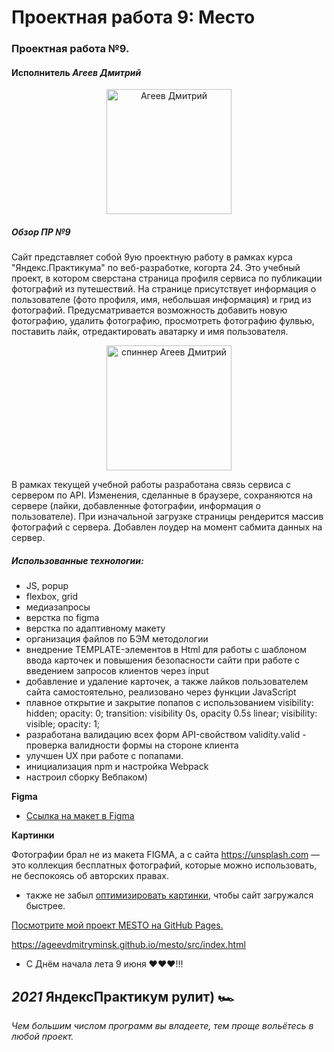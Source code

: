 # Проектная работа 9: Место

### Проектная работа №9.
#### Исполнитель                                  *Агеев Дмитрий* 

<p align="center"><img src="https://scontent.fmsq2-1.fna.fbcdn.net/v/t1.6435-9/127142444_1292068024474820_2603593254457549792_n.jpg?_nc_cat=102&ccb=1-3&_nc_sid=174925&_nc_ohc=Hd9b4qpeByUAX9YLldF&_nc_ht=scontent.fmsq2-1.fna&oh=3c2b650bdc32fe1af6868ea0840e276d&oe=60BF3499" width="200" alt="Агеев Дмитрий"></p>

##### Обзор ПР №9
Сайт представляет собой 9ую проектную работу в рамках курса "Яндекс.Практикума" по веб-разработке, когорта 24. Это учебный проект, в котором сверстана страница профиля сервиса по публикации фотографий из путешествий. На странице присутствует информация о пользователе (фото профиля, имя, небольшая информация) и грид из фотографий. Предусматривается возможность добавить новую фотографию, удалить фотографию, просмотреть фотографию фулвью, поставить лайк, отредактировать аватарку и имя пользователя.


<p align="center"><img src="https://cdn.dribbble.com/users/29051/screenshots/2347771/spinner.mov.gif" width="200" alt="спиннер Агеев Дмитрий"></p>


В рамках текущей учебной работы разработана связь сервиса c cервером по API. Изменения, сделанные в браузере, сохраняются на сервере (лайки, добавленные фотографии, информация о пользователе). При изначальной загрузке страницы рендерится массив фотографий с сервера. Добавлен лоудер на момент сабмита данных на сервер.

##### Использованные технологии:
* JS, popup
* flexbox, grid
* медиазапросы
* верстка по figma
* верстка по адаптивному макету
* организация файлов по БЭМ методологии
* внедрение TEMPLATE-элементов в Html для работы с шаблоном ввода карточек и повышения безопасности сайти при работе с введением запросов клиентов через input
* добавление и удаление карточек, а также лайков пользователем сайта самостоятельно, реализовано через функции JavaScript
* плавное открытие и закрытие попапов с использованием visibility: hidden;   opacity: 0;  transition: visibility 0s, opacity 0.5s linear; visibility: visible; opacity: 1;
* разработана валидацию всех форм API-свойством validity.valid - проверка валидности формы на стороне клиента
* улучшен UX при работе с попапами.
* инициализация npm и настройка Webpack
* настроил сборку Вебпаком)


**Figma**

* [Ссылка на макет в Figma](https://www.figma.com/file/2cn9N9jSkmxD84oJik7xL7/JavaScript.-Sprint-4?node-id=28212%3A269)

**Картинки**

Фотографии брал не из макета FIGMA, а с сайта https://unsplash.com — это коллекция бесплатных фотографий,
которые можно использовать, не беспокоясь об авторских правах.
+ также не забыл [оптимизировать картинки](https://tinypng.com/), чтобы сайт загружался быстрее.

[Посмотрите мой проект MESTO на GitHub Pages.](https://ageevdmitryminsk.github.io/mesto/src/index.html)

https://ageevdmitryminsk.github.io/mesto/src/index.html

* C Днём начала лета 9 июня ♥♥♥!!!

##                  *2021*                     ЯндексПрактикум рулит) 🏎

*Чем большим числом программ вы владеете, тем проще вольётесь в любой проект.*
